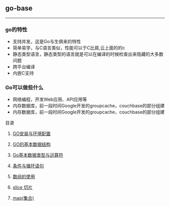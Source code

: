 ## go-base

***

### go的特性
- 支持并发，这是Go与生俱来的特性
- 简单易学，与C语言类似，性能可以于C比肩,云上面的的c
- 静态类型语言，静态类型的语言就是可以在编译的时候检查出来隐藏的大多数问题
- 跨平台编译
- 内嵌C支持

### Go可以做些什么
- 网络编程，开发Web应用、API应用等
- 内存数据库，前一段时间Google开发的groupcache，couchbase的部分组建
- 内存数据库，前一段时间Google开发的groupcache，couchbase的部分组建

目录
1. [GO安装与环境配置](https://github.com/he5050/go-base/blob/master/go-library/chapter_01_GO%E7%9A%84%E5%AE%89%E8%A3%85%E4%B8%8E%E9%85%8D%E7%BD%AE.md)

2. [GO的基本数据结构](https://github.com/he5050/go-base/blob/master/go-library/chapter_02_GO%E7%9A%84%E5%9F%BA%E7%A1%80%E7%BB%93%E6%9E%84.md)

3. [Go基本数据类型与运算符](https://github.com/he5050/go-base/blob/master/go-library/chapter_03_GO%E7%9A%84%E6%95%B0%E6%8D%AE%E7%B1%BB%E5%9E%8B%E4%B8%8E%E8%BF%90%E7%AE%97%E7%AC%A6.md)

4. [条件与循环语句](https://github.com/he5050/go-base/blob/master/go-library/chapter_04_GO%E7%9A%84%E6%9D%A1%E4%BB%B6%E5%88%A4%E6%96%AD%E4%B8%8E%E5%BE%AA%E7%8E%AF.md)

5. [数组的使用](https://github.com/he5050/go-base/blob/master/go-library/chapter_05_GO%E7%9A%84%E6%95%B0%E7%BB%84%E7%9A%84%E4%BD%BF%E7%94%A8.md)

6. [slice 切片](https://github.com/he5050/go-base/blob/master/go-library/chapter_06_GO%E7%9A%84slice.md)

7. [map(集合)](https://github.com/he5050/go-base/blob/master/go-library/chapter_07_GO%E5%BD%93%E4%B8%AD%E7%9A%84map.md)
